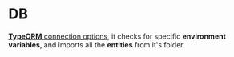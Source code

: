 # DB

[**TypeORM** connection options](https://github.com/typeorm/typeorm/blob/master/docs/connection-options.md#postgres--cockroachdb-connection-options), it checks for specific **environment variables**, and imports all the **entities** from it's folder.

